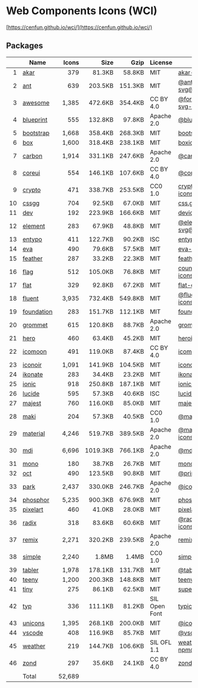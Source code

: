 # Web Components Icons (WCI)

[https://cenfun.github.io/wci/](https://cenfun.github.io/wci/)
## Packages
|  |Name                            |Icons  |Size    |Gzip    |License        |Built from                         
|-:|--------------------------------|------:|-------:|-------:|---------------|-----------------------------------
| 1|[akar](packages/akar)           |    379|  81.3KB|  58.8KB|MIT            |[akar-icons@1.9.16](https://github.com/artcoholic/akar-icons)
| 2|[ant](packages/ant)             |    639| 203.5KB| 151.3KB|MIT            |[@ant-design/icons-svg@4.2.1](https://github.com/ant-design/ant-design-icons)
| 3|[awesome](packages/awesome)     |  1,385| 472.6KB| 354.4KB|CC BY 4.0      |[@fortawesome/free-solid-svg-icons@6.1.1](https://github.com/FortAwesome/Font-Awesome)
| 4|[blueprint](packages/blueprint) |    555| 132.8KB|  97.8KB|Apache 2.0     |[@blueprintjs/icons@4.2.4](https://github.com/palantir/blueprint)
| 5|[bootstrap](packages/bootstrap) |  1,668| 358.4KB| 268.3KB|MIT            |[bootstrap-icons@1.8.1](https://github.com/twbs/icons)
| 6|[box](packages/box)             |  1,600| 318.4KB| 238.1KB|MIT            |[boxicons@2.1.2](https://github.com/atisawd/boxicons)
| 7|[carbon](packages/carbon)       |  1,914| 331.1KB| 247.6KB|Apache 2.0     |[@carbon/icons@11.2.0](https://github.com/carbon-design-system/carbon)
| 8|[coreui](packages/coreui)       |    554| 146.1KB| 107.6KB|CC BY 4.0      |[@coreui/icons@2.1.0](https://github.com/coreui/coreui-icons)
| 9|[crypto](packages/crypto)       |    471| 338.7KB| 253.5KB|CC0 1.0        |[cryptocurrency-icons@0.18.0](https://github.com/spothq/cryptocurrency-icons)
|10|[cssgg](packages/cssgg)         |    704|  92.5KB|  67.0KB|MIT            |[css.gg@2.0.0](https://github.com/astrit/css.gg)
|11|[dev](packages/dev)             |    192| 223.9KB| 166.6KB|MIT            |[devicons@1.8.0](https://github.com/vorillaz/devicons)
|12|[element](packages/element)     |    283|  67.9KB|  48.8KB|MIT            |[@element-plus/icons-svg@1.1.4](https://github.com/element-plus/element-plus-icons)
|13|[entypo](packages/entypo)       |    411| 122.7KB|  90.2KB|ISC            |[entypo@2.2.1](https://github.com/hypermodules/entypo)
|14|[eva](packages/eva)             |    490|  79.6KB|  57.5KB|MIT            |[eva-icons@1.1.3](https://github.com/akveo/eva-icons)
|15|[feather](packages/feather)     |    287|  33.2KB|  22.3KB|MIT            |[feather-icons@4.29.0](https://github.com/feathericons/feather)
|16|[flag](packages/flag)           |    512| 105.0KB|  76.8KB|MIT            |[country-flag-icons@1.4.26](https://gitlab.com/catamphetamine/country-flag-icons)
|17|[flat](packages/flat)           |    329|  92.8KB|  67.2KB|MIT            |[flat-color-icons@1.1.0](https://github.com/icons8/flat-color-icons)
|18|[fluent](packages/fluent)       |  3,935| 732.4KB| 549.8KB|MIT            |[@fluentui/svg-icons@1.1.167](https://github.com/microsoft/fluentui-system-icons)
|19|[foundation](packages/foundation)|    283| 151.7KB| 112.1KB|MIT            |[foundation-icons@1.0.1](https://github.com/zurb/foundation-icon-fonts)
|20|[grommet](packages/grommet)     |    615| 120.8KB|  88.7KB|Apache 2.0     |[grommet-icons@4.7.0](https://github.com/FortAwesome/Font-Awesome)
|21|[hero](packages/hero)           |    460|  63.4KB|  45.2KB|MIT            |[heroicons@1.0.6](https://github.com/tailwindlabs/heroicons)
|22|[icomoon](packages/icomoon)     |    491| 119.0KB|  87.4KB|CC BY 4.0      |[icomoon-free-npm@0.0.0](https://github.com/Keyamoon/IcoMoon-Free)
|23|[iconoir](packages/iconoir)     |  1,091| 141.9KB| 104.5KB|MIT            |[iconoir@4.9.1](https://github.com/lucaburgio/iconoir)
|24|[ikonate](packages/ikonate)     |    283|  34.4KB|  23.2KB|MIT            |[ikonate@1.1.1](https://github.com/mikolajdobrucki/ikonate)
|25|[ionic](packages/ionic)         |    918| 250.8KB| 187.1KB|MIT            |[ionicons@6.0.1](https://github.com/ionic-team/ionicons)
|26|[lucide](packages/lucide)       |    595|  57.3KB|  40.6KB|ISC            |[lucide@0.35.0](https://github.com/lucide-icons/lucide)
|27|[majest](packages/majest)       |    760| 116.0KB|  85.0KB|MIT            |[majesticons@2.1.1](https://github.com/halfmage/majesticons)
|28|[maki](packages/maki)           |    204|  57.3KB|  40.5KB|CC0 1.0        |[@mapbox/maki@7.1.0](https://github.com/mapbox/maki)
|29|[material](packages/material)   |  4,246| 519.7KB| 389.5KB|Apache 2.0     |[@material-design-icons/svg@0.10.9](https://github.com/marella/material-design-icons)
|30|[mdi](packages/mdi)             |  6,696|1019.3KB| 766.1KB|Apache 2.0     |[@mdi/svg@6.6.96](https://github.com/Templarian/MaterialDesign-SVG)
|31|[mono](packages/mono)           |    180|  38.7KB|  26.7KB|MIT            |[mono-icons@1.3.1](https://github.com/mono-company/mono-icons)
|32|[oct](packages/oct)             |    490| 123.5KB|  90.8KB|MIT            |[@primer/octicons@17.0.0](https://github.com/primer/octicons)
|33|[park](packages/park)           |  2,437| 330.0KB| 246.7KB|Apache 2.0     |[@icon-park/svg@1.3.5](https://github.com/bytedance/IconPark)
|34|[phosphor](packages/phosphor)   |  5,235| 900.3KB| 676.9KB|MIT            |[phosphor-icons@1.4.2](https://github.com/phosphor-icons/phosphor-icons)
|35|[pixelart](packages/pixelart)   |    460|  41.0KB|  28.0KB|MIT            |[pixelarticons@1.5.0](https://github.com/halfmage/pixelarticons)
|36|[radix](packages/radix)         |    318|  83.6KB|  60.6KB|MIT            |[@radix-ui/react-icons@1.1.0](https://github.com/radix-ui/icons)
|37|[remix](packages/remix)         |  2,271| 320.2KB| 239.5KB|Apache 2.0     |[remixicon@2.5.0](https://github.com/Remix-Design/RemixIcon)
|38|[simple](packages/simple)       |  2,240|   1.8MB|   1.4MB|CC0 1.0        |[simple-icons@6.20.0](https://github.com/simple-icons/simple-icons)
|39|[tabler](packages/tabler)       |  1,978| 178.1KB| 131.7KB|MIT            |[@tabler/icons@1.68.0](https://github.com/tabler/tabler-icons)
|40|[teeny](packages/teeny)         |  1,200| 200.3KB| 148.8KB|MIT            |[teenyicons@0.4.1](https://github.com/teenyicons/teenyicons)
|41|[tiny](packages/tiny)           |    275|  86.1KB|  62.5KB|MIT            |[super-tiny-icons@0.4.0](https://github.com/edent/SuperTinyIcons)
|42|[typ](packages/typ)             |    336| 111.1KB|  81.2KB|SIL Open Font  |[typicons.font@2.1.2](https://github.com/stephenhutchings/typicons.font)
|43|[unicons](packages/unicons)     |  1,395| 268.1KB| 200.0KB|MIT            |[@iconscout/unicons@4.0.1](https://github.com/Iconscout/unicons)
|44|[vscode](packages/vscode)       |    408| 116.9KB|  85.7KB|MIT            |[@vscode/codicons@0.0.29](https://github.com/microsoft/vscode-codicons)
|45|[weather](packages/weather)     |    219| 144.7KB| 106.6KB|SIL OFL 1.1    |[weather-icons-npm@10.0.0](https://github.com/erikflowers/weather-icons)
|46|[zond](packages/zond)           |    297|  35.6KB|  24.1KB|CC BY 4.0      |[zondicons@1.2.0](https://www.zondicons.com/)
|  |Total                           | 52,689|        |        |               |                                   
